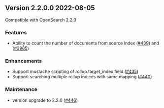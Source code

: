## Version 2.2.0.0 2022-08-05

Compatible with OpenSearch 2.2.0

### Features
* Ability to count the number of documents from source index ([#439](https://github.com/opensearch-project/index-management/pull/439)) and ([#3985](https://github.com/opensearch-project/OpenSearch/pull/3985))

### Enhancements
* Support mustache scripting of rollup.target_index field ([#435](https://github.com/opensearch-project/index-management/pull/435))
* Support searching multiple rollup indices with same mapping ([#440](https://github.com/opensearch-project/index-management/pull/440))

### Maintenance
* version upgrade to 2.2.0 ([#446](https://github.com/opensearch-project/index-management/pull/446))
